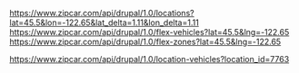 https://www.zipcar.com/api/drupal/1.0/locations?lat=45.5&lon=-122.65&lat_delta=1.11&lon_delta=1.11
https://www.zipcar.com/api/drupal/1.0/flex-vehicles?lat=45.5&lng=-122.65
https://www.zipcar.com/api/drupal/1.0/flex-zones?lat=45.5&lng=-122.65

https://www.zipcar.com/api/drupal/1.0/location-vehicles?location_id=7763

